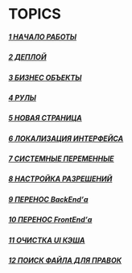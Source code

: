 # TOPICS

##### [1 НАЧАЛО РАБОТЫ](https://github.com/CrappyCodeMaker/ECCENTEX-KNOWLEGE/blob/main/Content/1%20Start%20work/README.md)
##### [2 ДЕПЛОЙ](https://github.com/CrappyCodeMaker/ECCENTEX-KNOWLEGE/blob/main/Content/2%20Deploy/README.md)
##### [3 БИЗНЕС ОБЪЕКТЫ](https://github.com/CrappyCodeMaker/ECCENTEX-KNOWLEGE/tree/main/Content/3%20Business%20Objects)
##### [4 РУЛЫ](https://github.com/CrappyCodeMaker/ECCENTEX-KNOWLEGE/tree/main/Content/4%20Rules/README.md)
##### [5 НОВАЯ СТРАНИЦА](https://github.com/CrappyCodeMaker/ECCENTEX-KNOWLEGE/tree/main/Content/5%20New%20page/README.md)
##### [6 ЛОКАЛИЗАЦИЯ ИНТЕРФЕЙСА](https://github.com/CrappyCodeMaker/ECCENTEX-KNOWLEGE/tree/main/Content/6%20Localization/README.md)
##### [7 СИСТЕМНЫЕ ПЕРЕМЕННЫЕ](https://github.com/CrappyCodeMaker/ECCENTEX-KNOWLEGE/tree/main/Content/7%20System%20Variables/README.md)
##### [8 НАСТРОЙКА РАЗРЕШЕНИЙ](https://github.com/CrappyCodeMaker/ECCENTEX-KNOWLEGE/tree/main/Content/8%20Security/README.md)
##### [9 ПЕРЕНОС BackEnd’а](https://github.com/CrappyCodeMaker/ECCENTEX-KNOWLEGE/tree/main/Content/9%20Move%20backend/README.md)
##### [10 ПЕРЕНОС FrontEnd’а](https://github.com/CrappyCodeMaker/ECCENTEX-KNOWLEGE/tree/main/Content/10%20Move%20frontend/README.md)
##### [11 ОЧИСТКА UI КЭША](https://github.com/CrappyCodeMaker/ECCENTEX-KNOWLEGE/tree/main/Content/11%20Clear%20cache/README.md)
##### [12 ПОИСК ФАЙЛА ДЛЯ ПРАВОК](https://github.com/CrappyCodeMaker/ECCENTEX-KNOWLEGE/tree/main/Content/12%20How%20to%20find%20rule)